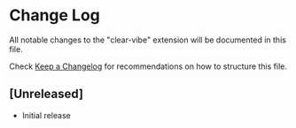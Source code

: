 # Change Log

All notable changes to the "clear-vibe" extension will be documented in this file.

Check [Keep a Changelog](http://keepachangelog.com/) for recommendations on how to structure this file.

## [Unreleased]

- Initial release
